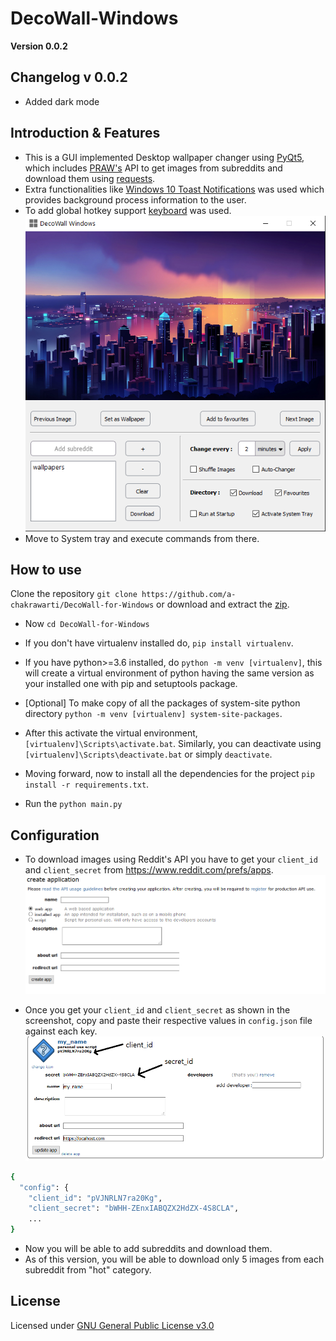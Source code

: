# DecoWall-Windows
**Version 0.0.2**

## Changelog v 0.0.2
* Added dark mode

## Introduction & Features
* This is a GUI implemented Desktop wallpaper changer using [PyQt5](https://pypi.org/project/PyQt5/), which includes [PRAW's](https://github.com/praw-dev/praw) API to get images from subreddits and download them using [requests](https://github.com/psf/requests).
* Extra functionalities like [Windows 10 Toast Notifications](https://github.com/jithurjacob/Windows-10-Toast-Notifications) was used which provides background process information to the user. 
* To add global hotkey support [keyboard](https://github.com/boppreh/keyboard) was used.
![createapp](/screenshots/ui.png)
* Move to System tray and execute commands from there.

## How to use

Clone the repository ```git clone https://github.com/a-chakrawarti/DecoWall-for-Windows``` or download and extract the [zip](https://github.com/a-chakrawarti/DecoWall-for-Windows/archive/master.zip).

* Now ```cd DecoWall-for-Windows```

* If you don't have virtualenv installed do, ```pip install virtualenv```.

* If you have python>=3.6 installed, do ```python -m venv [virtualenv]```, this will create a virtual environment of python having the same version as your installed one with pip and setuptools package.

* [Optional] To make copy of all the packages of system-site python directory ```python -m venv [virtualenv] system-site-packages```.

* After this activate the virtual environment, ```[virtualenv]\Scripts\activate.bat```. Similarly, you can deactivate using ```[virtualenv]\Scripts\deactivate.bat``` or simply ```deactivate```.

* Moving forward, now to install all the dependencies for the project ```pip install -r requirements.txt```.

* Run the ```python main.py```

## Configuration
* To download images using Reddit's API you have to get your ```client_id``` and ```client_secret``` from https://www.reddit.com/prefs/apps.
![createapp](/screenshots/reddit_1.png)

* Once you get your ```client_id``` and ```client_secret``` as shown in the screenshot, copy and paste their respective values in ```config.json``` file against each key.![createapp](/screenshots/reddit_2.png)
```sh
{
  "config": {
    "client_id": "pVJNRLN7ra20Kg",
    "client_secret": "bWHH-ZEnxIABQZX2HdZX-4S8CLA",
    ...
}
```
* Now you will be able to add subreddits and download them.
* As of this version, you will be able to download only 5 images from each subreddit from "hot" category.

## License
Licensed under [GNU General Public License v3.0](LICENSE)
